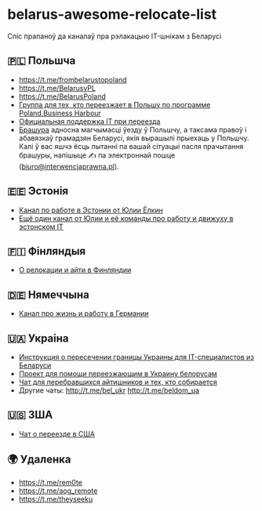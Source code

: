 # belarus-awesome-relocate-list
Спіс прапаноў да каналаў пра рэлакацыю IT-шнікам з Беларусі

## 🇵🇱 Польшча
* https://t.me/frombelarustopoland
* https://t.me/BelarusyPL
* https://t.me/BelarusPoland
* [Группа для тех, кто переезжает в Польшу по программе Poland.Business Harbour](https://t.me/PBH_BY2PLN)
* [Официальная поддержка IT при переезда](https://www.gov.pl/web/poland-businessharbour-ru)
* [Брашура](https://bit.ly/34hgACu) адносна магчымасці ўезду ў Польшчу, а таксама правоў і абавязкаў грамадзян Беларусі, якія вырашылі прыехаць у Польшчу. 
Калі ў вас яшчэ ёсць пытанні па вашай сітуацыі пасля прачытання брашуры, напішыце ✍️  па электроннай пошце (biuro@interwencjaprawna.pl).

## 🇪🇪 Эстонія
* [Канал по работе в Эстонии от Юлии Ёлкин](http://t.me/ittalentestonia)
* [Ещё один канал от Юлии и её команды про работу и движуху в эстонском IT](http://t.me/FullstackRecruiterEErus)

## 🇫🇮 Фінляндыя 
* [О релокации и айти в Финляндии](http://t.me/itfinland)

## 🇩🇪 Нямеччына 
* [Канал про жизнь и работу в Германии](http://t.me/@germanworks)

## 🇺🇦 Украіна
* [Инструкция о пересечении границы Украины для IT-специалистов из Беларуси](https://itukraine.org.ua/25.06%20(img)/%D0%A1%D0%B5%D0%BD%D1%82%D1%8F%D0%B1%D1%80%D1%8C/%D0%98%D0%BD%D1%81%D1%82%D1%80%D1%83%D0%BA%D1%86%D0%B8%D1%8F%20%D0%BF%D0%BE%20%D0%BF%D0%B5%D1%80%D0%B5%D1%81%D0%B5%D1%87%D0%B5%D0%BD%D0%B8%D1%8E%20%D0%B3%D1%80%D0%B0%D0%BD%D0%B8%D1%86%D1%8B%20%D0%91%D0%B5%D0%BB%D0%B0%D1%80%D1%83%D1%81%D1%8C-%D0%A3%D0%BA%D1%80%D0%B0%D0%B8%D0%BD%D0%B0_RU.pdf)
* [Проект для помощи переезжающим в Украину белорусам](https://belarustoukraine.com/)
* [Чат для перебравшихся айтишников и тех, кто собирается](https://t.me/bel_IT_UA)
* Другие чаты: http://t.me/bel_ukr http://t.me/beldom_ua

## 🇺🇸 ЗША
* [Чат о переезде в США](http://t.me/to_the_usa)

## 🌍 Удаленка
* https://t.me/rem0te
* https://t.me/aog_remote
* https://t.me/theyseeku
